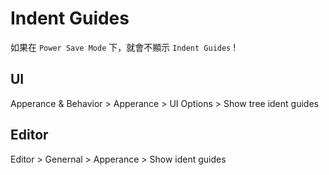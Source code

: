 # Indent Guides

如果在 `Power Save Mode` 下，就會不顯示 `Indent Guides` !

## UI

Apperance & Behavior > Apperance > UI Options > Show tree ident guides


## Editor

Editor > Genernal > Apperance > Show ident guides
